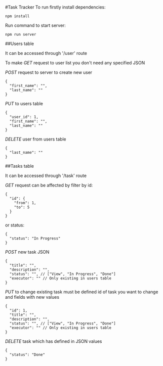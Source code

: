#Task Tracker
To run firstly install dependencies:
```
npm install
```
Run command to start server:
```
npm run server
```

##Users table

It can be accessed through '/user' route

To make _GET_ request to user list you don't need any specified JSON

_POST_ request to server to create new user
```
{
  "first_name": "",
  "last_name": ""
}
```
_PUT_ to users table
```
{
  "user_id": 1,
  "first_name": "",
  "last_name": ""
}
```
_DELETE_ user from users table
```
{
  "last_name": ""
}
```

##Tasks table

It can be accessed through '/task' route

_GET_ request can be affected by filter by id:
```
{
  "id": {
    "from": 1,
    "to": 5
  }
}
```
or status:
```
{
  "status": "In Progress"
}
```
_POST_ new task JSON
```
{
  "title": "",
  "description": "",
  "status": "", // ["View", "In Progress", "Done"]
  "executor": "" // Only existing in users table
}
```
_PUT_ to change existing task must be defined id of task you want to change and fields with new values
```
{
  "id": 1,
  "title": "",
  "description": "",
  "status": "", // ["View", "In Progress", "Done"]
  "executor": "" // Only existing in users table
}
```
_DELETE_ task which has defined in JSON values
```
{
  "status": "Done"
}
```
